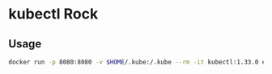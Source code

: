 # kubectl Rock

## Usage

```bash
docker run -p 8080:8080 -v $HOME/.kube:/.kube --rm -it kubectl:1.33.0 exec kubectl version
```
